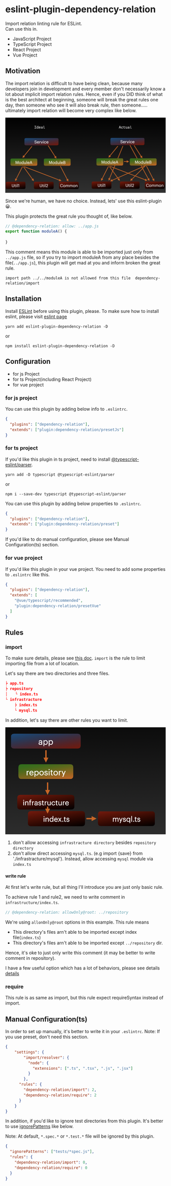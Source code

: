 # eslint-plugin-dependency-relation
Import relation linting rule for ESLint.  
Can use this in.

- JavaScript Project
- TypeScript Project
- React Project
- Vue Project

## Motivation
The import relation is difficult to have being clean, because many developers join in development and every member don't necessarily know a lot about implicit import relation rules.
Hence, even if you DID think of what is the best architect at beginning, someone will break the great rules one day, then someone who see it will also break rule, then someone..... ultimately import relation will become very complex like below.

![relation](docs/img/relations.png)

Since we're human, we have no choice.
Instead, lets' use this eslint-plugin😀.

This plugin protects the great rule you thought of, like below.

```javascript
// @dependency-relation: allow: ../app.js
export function moduleA() {
  
}
```

This comment means this module is able to be imported just only from `../app.js` file, so if you try to import moduleA from any place besides the file(`../app.js`), this plugin will get mad at you and inform broken the great rule.

```
import path ../../moduleA is not allowed from this file  dependency-relation/import
```

## Installation
Install [ESLint](https://github.com/eslint/eslint) before using this plugin, please.
To make sure how to install eslint, please visit [eslint page](https://github.com/eslint/eslint)

```
yarn add eslint-plugin-dependency-relation -D
```

or

```
npm install eslint-plugin-dependency-relation -D
```

## Configuration
- for js Project
- for ts Project(including React Project)
- for vue project

### for js project
You can use this plugin by adding below info to `.eslintrc`.

```json
{
  "plugins": ["dependency-relation"],
  "extends": ["plugin:dependency-relation/presetJs"]
}
```

### for ts project
If you'd like this plugin in ts project, need to install [@typescript-eslint/parser](https://github.com/typescript-eslint/typescript-eslint/tree/master/packages/parser).

```
yarn add -D typescript @typescript-eslint/parser
```
or
```
npm i --save-dev typescript @typescript-eslint/parser
```

You can use this plugin by adding below properties to `.eslintrc`.

```json
{
  "plugins": ["dependency-relation"],
  "extends": ["plugin:dependency-relation/preset"]
}
```

If you'd like to do manual configuration, please see Manual Configuration(ts) section.

### for vue project
If you'd like this plugin in your vue project.
You need to add some properties to `.eslintrc` like this.

```json
{
  "plugins": ["dependency-relation"],
  "extends": [
    "@vue/typescript/recommended",
    "plugin:dependency-relation/presetVue"
  ]
}
```


## Rules
### import
To make sure details, please see [this doc](https://github.com/YutamaKotaro/eslint-plugin-dependencies-relation/blob/main/docs/rules/import.md).
`import` is the rule to limit importing file from a lot of location.

Let's say there are two directories and three files.

```json
┝ app.ts
┝ repository
│　　└ index.ts
└ infrastracture
    ┝ index.ts
    └ mysql.ts
```

In addition, let's say there are other rules you want to limit.

![example](docs/img/example1.png)

1. don't allow accessing `infrastracture directory` besides `repository directory`
2. don't allow direct accessing `mysql.ts`. (e.g import {save} from './infrastracture/mysql'). Instead, allow accessing `mysql` module via `index.ts`

#### write rule
At first let's write rule, but all thing I'll introduce you are just only basic rule.

To achieve rule 1 and rule2, we need to write comment in `infrastructure/index.ts`.

```javascript
// @dependency-relation: allowOnly@root: ../repository
```

We're using `allonOnly@root` options in this example.
This rule means
- This directory's files arn't able to be imported except index file(`index.ts`)
- This directory's files arn't able to be imported except `../repository` dir.

Hence, it's oke to just only write this comment (it may be better to write comment in repository).

I have a few useful option which has a lot of behaviors, please see details [details](https://github.com/YutamaKotaro/eslint-plugin-dependencies-relation/blob/main/docs/rules/import.md)


### require
This rule is as same as import, but this rule expect requireSyntax instead of import.

## Manual Configuration(ts)
In order to set up manually, it's better to write it in your `.eslintrc`.
Note: If you use preset, don't need this section.

```json
{
    "settings": {
        "import/resolver": {
          "node": {
            "extensions": [".ts", ".tsx", ".js", ".jsx"]
          }
        },
      "rules": {
        "dependency-relation/import": 2,
        "dependency-relation/require": 2
      }
    } 
}
```

In addition, if you'd like to ignore test directories from this plugin.
It's better to use [ignorePatterns](https://eslint.org/docs/user-guide/configuring/ignoring-code#ignorepatterns-in-config-files) like below.

Note: At default, `*.spec.*` or `*.test.*` file will be ignored by this plugin. 

```json
{
  "ignorePatterns": ["tests/*spec.js"],
  "rules": {
    "dependency-relation/import": 0,
    "dependency-relation/require": 0
  }
}
```




